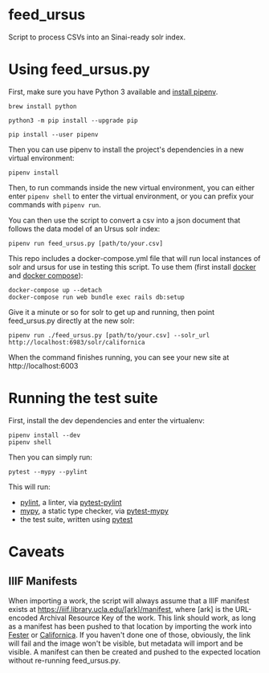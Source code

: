 # feed_ursus
Script to process CSVs into an Sinai-ready solr index.

# Using feed_ursus.py

First, make sure you have Python 3 available and [install pipenv](https://pipenv.kennethreitz.org/en/latest/#install-pipenv-today). 

```
brew install python
```

```
python3 -m pip install --upgrade pip
``` 

```
pip install --user pipenv
```

Then you can use pipenv to install the project's dependencies in a new virtual environment: 

```
pipenv install
```

Then, to run commands inside the new virtual environment, you can either enter `pipenv shell` to enter the virtual environment, or you can prefix your commands with `pipenv run`.

You can then use the script to convert a csv into a json document that follows the data model of an Ursus solr index:

```
pipenv run feed_ursus.py [path/to/your.csv]
```

This repo includes a docker-compose.yml file that will run local instances of solr and ursus for use in testing this script. To use them (first install [docker](https://docs.docker.com/install/) and [docker compose](https://docs.docker.com/compose/install/)):

```
docker-compose up --detach
docker-compose run web bundle exec rails db:setup
```

Give it a minute or so for solr to get up and running, then point feed_ursus.py directly at the new solr:

```
pipenv run ./feed_ursus.py [path/to/your.csv] --solr_url http://localhost:6983/solr/californica
```

When the command finishes running, you can see your new site at http://localhost:6003

# Running the test suite

First, install the dev dependencies and enter the virtualenv:
```
pipenv install --dev
pipenv shell
```

Then you can simply run:
```
pytest --mypy --pylint
```

This will run:
- [pylint](https://www.pylint.org/), a linter, via [pytest-pylint](https://github.com/carsongee/pytest-pylint)
- [mypy](http://mypy-lang.org/), a static type checker, via [pytest-mypy](https://github.com/dbader/pytest-mypy/)
- the test suite, written using [pytest](https://docs.pytest.org/en/latest/)

# Caveats

## IIIF Manifests

When importing a work, the script will always assume that a IIIF manifest exists at https://iiif.library.ucla.edu/[ark]/manifest, where [ark] is the URL-encoded Archival Resource Key of the work. This link should work, as long as a manifest has been pushed to that location by importing the work into [Fester](https://github.com/UCLALibrary/fester) or [Californica](https://github.com/UCLALibrary/californica). If you haven't done one of those, obviously, the link will fail and the image won't be visible, but metadata will import and be visible. A manifest can then be created and pushed to the expected location without re-running feed_ursus.py.
